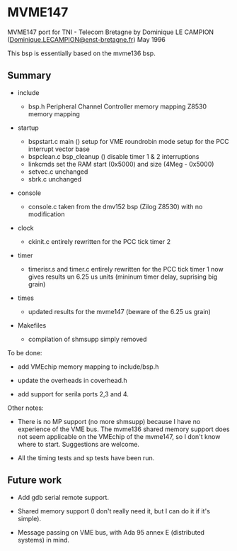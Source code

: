 MVME147
=======

MVME147 port for TNI - Telecom Bretagne
by Dominique LE CAMPION (Dominique.LECAMPION@enst-bretagne.fr)
May 1996


This bsp is essentially based on the mvme136 bsp.

Summary
-------
 * include
 
   - bsp.h 
      Peripheral Channel Controller memory mapping
      Z8530 memory mapping
 
 * startup
 
   - bspstart.c
      main () setup for VME roundrobin mode
	      setup for the PCC interrupt vector base 
   - bspclean.c
      bsp_cleanup () disable timer 1 & 2 interruptions
   - linkcmds set the RAM start (0x5000) and size (4Meg - 0x5000)
   - setvec.c unchanged
   - sbrk.c unchanged
 
 * console
 
   - console.c taken from the dmv152 bsp (Zilog Z8530)
               with no modification
 
 * clock
 
   - ckinit.c entirely rewritten for the PCC tick timer 2
 
 * timer
 
   - timerisr.s and timer.c 
     entirely rewritten for the PCC tick timer 1
     now gives results un 6.25 us units (mininum timer delay,
     suprising big grain)
 
 * times
 
   - updated results for the mvme147 (beware of the 6.25 us grain)

 * Makefiles
   
   - compilation of shmsupp simply removed


To be done:

 * add VMEchip memory mapping to include/bsp.h

 * update the overheads in coverhead.h 

 * add support for serila ports 2,3 and 4.

Other notes:

 * There is no MP support (no more shmsupp) because I have no
   experience of the VME bus. The mvme136 shared memory support
   does not seem applicable on the VMEchip of the mvme147, so
   I don't know where to start. Suggestions are welcome.

 * All the timing tests and sp tests have been run.


Future work
-----------
 * Add gdb serial remote support.

 * Shared memory support (I don't really need it, but I can do
   it if it's simple).

 * Message passing on VME bus, with Ada 95 annex E (distributed
   systems) in mind.
